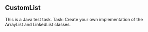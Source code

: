 ## CustomList

This is a Java test task.
Task:
Create your own implementation of the ArrayList and LinkedList classes.



